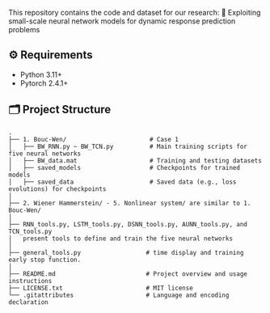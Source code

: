 This repository contains the code and dataset for our research:
📝 Exploiting small-scale neural network models for dynamic response prediction problems

## ⚙️ Requirements
- Python 3.11+
- Pytorch 2.4.1+

## 🗂️ Project Structure

```text
.
├── 1. Bouc-Wen/                       # Case 1
│   ├── BW_RNN.py ~ BW_TCN.py          # Main training scripts for five neural networks
│   ├── BW_data.mat                    # Training and testing datasets
│   ├── saved_models                   # Checkpoints for trained models
│   ├── saved_data                     # Saved data (e.g., loss evolutions) for checkpoints
│
├── 2. Wiener Hammerstein/ - 5. Nonlinear system/ are similar to 1. Bouc-Wen/
│
├── RNN_tools.py, LSTM_tools.py, DSNN_tools.py, AUNN_tools.py, and TCN_tools.py
│   present tools to define and train the five neural networks
│
├── general_tools.py                  # time display and training early stop function.
│
├── README.md                         # Project overview and usage instructions
├── LICENSE.txt                       # MIT license
└── .gitattributes                    # Language and encoding declaration
```
